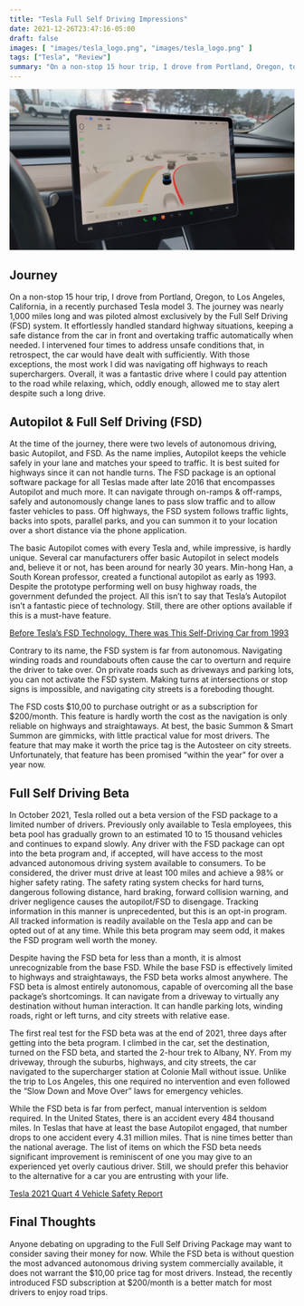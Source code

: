 ```yaml
---
title: "Tesla Full Self Driving Impressions"
date: 2021-12-26T23:47:16-05:00
draft: false
images: [ "images/tesla_logo.png", "images/tesla_logo.png" ]
tags: ["Tesla", "Review"]
summary: "On a non-stop 15 hour trip, I drove from Portland, Oregon, to Los Angeles, California, in a recently purchased Tesla model 3. The journey was nearly 1,000 miles long and was piloted almost exclusively by the Full Self Driving (FSD) system. It effortlessly handled standard highway situations, keeping a safe distance from the car in front and overtaking traffic automatically when needed. I intervened four times to address unsafe conditions that, in retrospect, the car would have dealt with sufficiently. With those exceptions, the most work I had to do was navigate off highways to reach superchargers. Overall, it was a fantastic drive where I could pay attention to the road while relaxing, which, oddly enough, allowed me to stay alert despite such a long drive."
---
```


![img](images/tesla_fsd_banner.jpg)

## Journey

On a non-stop 15 hour trip, I drove from Portland, Oregon, to Los Angeles, California, in a recently purchased Tesla model 3. The journey was nearly 1,000 miles long and was piloted almost exclusively by the Full Self Driving (FSD) system. It effortlessly handled standard highway situations, keeping a safe distance from the car in front and overtaking traffic automatically when needed. I intervened four times to address unsafe conditions that, in retrospect, the car would have dealt with sufficiently. With those exceptions, the most work I did was navigating off highways to reach superchargers. Overall, it was a fantastic drive where I could pay attention to the road while relaxing, which, oddly enough, allowed me to stay alert despite such a long drive.

## Autopilot & Full Self Driving (FSD)

At the time of the journey, there were two levels of autonomous driving, basic Autopilot, and FSD. As the name implies, Autopilot keeps the vehicle safely in your lane and matches your speed to traffic. It is best suited for highways since it can not handle turns. The FSD package is an optional software package for all Teslas made after late 2016 that encompasses Autopilot and much more. It can navigate through on-ramps & off-ramps, safely and autonomously change lanes to pass slow traffic and to allow faster vehicles to pass. Off highways, the FSD system follows traffic lights, backs into spots, parallel parks, and you can summon it to your location over a short distance via the phone application.

The basic Autopilot comes with every Tesla and, while impressive, is hardly unique. Several car manufacturers offer basic Autopilot in select models and, believe it or not, has been around for nearly 30 years. Min-hong Han, a South Korean professor, created a functional autopilot as early as 1993. Despite the prototype performing well on busy highway roads, the government defunded the project. All this isn’t to say that Tesla’s Autopilot isn’t a fantastic piece of technology. Still, there are other options available if this is a must-have feature.

[Before Tesla’s FSD Technology, There was This Self-Driving Car from 1993](https://www.techeblog.com/korea-self-driving-car-1993/)

Contrary to its name, the FSD system is far from autonomous. Navigating winding roads and roundabouts often cause the car to overturn and require the driver to take over. On private roads such as driveways and parking lots, you can not activate the FSD system. Making turns at intersections or stop signs is impossible, and navigating city streets is a foreboding thought.

The FSD costs $10,00 to purchase outright or as a subscription for $200/month. This feature is hardly worth the cost as the navigation is only reliable on highways and straightaways. At best, the basic Summon & Smart Summon are gimmicks, with little practical value for most drivers. The feature that may make it worth the price tag is the Autosteer on city streets. Unfortunately, that feature has been promised “within the year” for over a year now.

## Full Self Driving Beta

In October 2021, Tesla rolled out a beta version of the FSD package to a limited number of drivers. Previously only available to Tesla employees, this beta pool has gradually grown to an estimated 10 to 15 thousand vehicles and continues to expand slowly. Any driver with the FSD package can opt into the beta program and, if accepted, will have access to the most advanced autonomous driving system available to consumers. To be considered, the driver must drive at least 100 miles and achieve a 98% or higher safety rating. The safety rating system checks for hard turns, dangerous following distance, hard braking, forward collision warning, and driver negligence causes the autopilot/FSD to disengage. Tracking information in this manner is unprecedented, but this is an opt-in program. All tracked information is readily available on the Tesla app and can be opted out of at any time. While this beta program may seem odd, it makes the FSD program well worth the money.

Despite having the FSD beta for less than a month, it is almost unrecognizable from the base FSD. While the base FSD is effectively limited to highways and straightaways, the FSD beta works almost anywhere. The FSD beta is almost entirely autonomous, capable of overcoming all the base package’s shortcomings. It can navigate from a driveway to virtually any destination without human interaction. It can handle parking lots, winding roads, right or left turns, and city streets with relative ease.

The first real test for the FSD beta was at the end of 2021, three days after getting into the beta program. I climbed in the car, set the destination, turned on the FSD beta, and started the 2-hour trek to Albany, NY. From my driveway, through the suburbs, highways, and city streets, the car navigated to the supercharger station at Colonie Mall without issue. Unlike the trip to Los Angeles, this one required no intervention and even followed the “Slow Down and Move Over” laws for emergency vehicles.

While the FSD beta is far from perfect, manual intervention is seldom required. In the United States, there is an accident every 484 thousand miles. In Teslas that have at least the base Autopilot engaged, that number drops to one accident every 4.31 million miles. That is nine times better than the national average. The list of items on which the FSD beta needs significant improvement is reminiscent of one you may give to an experienced yet overly cautious driver. Still, we should prefer this behavior to the alternative for a car you are entrusting with your life.

[Tesla 2021 Quart 4 Vehicle Safety Report](https://www.tesla.com/VehicleSafetyReport?Q42021)

## Final Thoughts

Anyone debating on upgrading to the Full Self Driving Package may want to consider saving their money for now. While the FSD beta is without question the most advanced autonomous driving system commercially available, it does not warrant the $10,00 price tag for most drivers. Instead, the recently introduced FSD subscription at $200/month is a better match for most drivers to enjoy road trips.